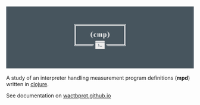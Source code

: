 ![cmp](docs/cmp_logo.png)

A study of an interpreter handling
measurement program definitions
(**mpd**) written in [clojure](https://clojure.org/).

See documentation on [wactbprot.github.io](https://wactbprot.github.io/cmp/)


